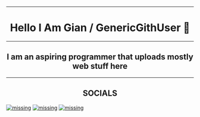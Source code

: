 ***************

<h1 align="center">Hello I Am Gian / GenericGithUser 👋 </h1>

***************
<h2 align="center">I am an aspiring programmer that uploads mostly web stuff here </h2>

***************
<h2 align="center">SOCIALS</h2>
<a href="https://www.facebook.com/khoramshahr.13/" target="_blank" rel="noopener noreferrer"><img src="https://genericportfolio.vercel.app/assets/fb.png" alt="missing" class="logo"></a>
<a href="https://x.com/GenTwitUserr" target="_blank" rel="noopener noreferrer"><img src="https://genericportfolio.vercel.app/assets/bird.png" alt="missing" class="logo"></a>
<a href="mailto:personakkount@gmail.com" target="_blank" rel="noopener noreferrer"><img src="https://genericportfolio.vercel.app/assets/email.png" alt="missing" class="logo"></a>

